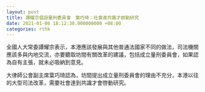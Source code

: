 ```yaml
---
layout: post
title: 譚耀宗倡設量刑委員會　葉巧琦：社會達共識才啟動研究
date: 2021-01-06 18:12:38.000000000 +08:00
categories: rthk
---
```


全國人大常委譚耀宗表示，本港應該發展與其他普通法國家不同的做法，司法機關應該多與内地交流，亦要聽取坊間有關改革的建議，包括成立量刑委員會，如果認為自有主張，就未必吸納到意見。

大律師公會副主席葉巧琦認為，坊間提出成立量刑委員會的理由不充分，本港以往的大型司法改革，需要社會達到共識才會啓動研究。
